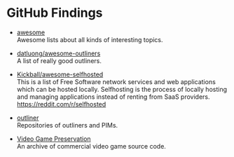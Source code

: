 # GitHub Findings

* [awesome](https://github.com/sindresorhus/awesome)  
Awesome lists about all kinds of interesting topics.

* [datluong/awesome-outliners](https://github.com/datluong/awesome-outliners)  
A list of really good outliners.

* [Kickball/awesome-selfhosted](https://github.com/Kickball/awesome-selfhosted)  
This is a list of Free Software network services and web applications which can be hosted locally. Selfhosting is the process of locally hosting and managing applications instead of renting from SaaS providers. https://reddit.com/r/selfhosted

* [outliner](https://github.com/topics/outliner)  
Repositories of outliners and PIMs.

* [Video Game Preservation](https://github.com/videogamepreservation)  
An archive of commercial video game source code.
